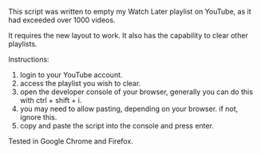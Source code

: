 This script was written to empty my Watch Later playlist on YouTube, as it had exceeded over 1000 videos.

It requires the new layout to work. It also has the capability to clear other playlists.  

Instructions:  
1. login to your YouTube account.  
2. access the playlist you wish to clear.  
3. open the developer console of your browser, generally you can do this with ctrl + shift + i.  
4. you may need to allow pasting, depending on your browser. if not, ignore this.  
5. copy and paste the script into the console and press enter.  

Tested in Google Chrome and Firefox.
